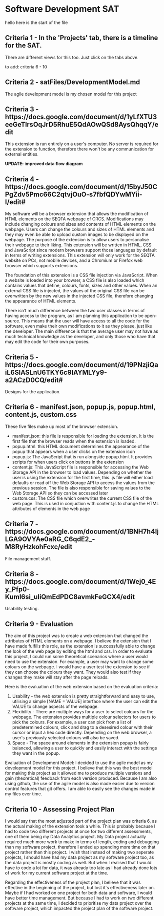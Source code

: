 # Software Development SAT

hello here is the start of the file

<h2>Criteria 1 - In the 'Projects' tab, there is a timeline for the SAT.</h2>
There are different views for this too. Just click on the tabs above.

to add: criteria 6 - 10
<h2>Criteria 2 - satFiles/DevelopmentModel.md</h2>
The agile development model is my chosen model for this project 

<h2>Criteria 3 - https://docs.google.com/document/d/1yLfXTU3eeGeTIrsOqJrD5RhuE5QdAOwQSd8AysQhqqY/edit</h2>
This extension is run entirely on a user's computer. No server is required for the extension to function, therefore there won't be any communication for external entities.

<b>UPDATE: improved data flow diagram</b>

<h2>Criteria 4 - https://docs.google.com/document/d/15byJ50CPgZdv5Pmc66C2qtvjOuO-s7fbfQDYwMYii-I/edit#</h2>

My software will be a browser extension that allows the modification of HTML elements on the SEQTA webpage of CRCS. Modifications may include changing colours and sizes and contents of HTML elements on the webpage. Users can change the colours and sizes of HTML elements and they may even be able to upload custom images to be displayed on the webpage. The purpose of the extension is to allow users to personalise their webpage to their liking. This extension will be written in HTML, CSS and JavaScript since modern browsers support those languages by default in terms of writing extensions. This extension will only work for the SEQTA website on PCs, not mobile devices, and a Chromium or Firefox web browser which supports extensions. 

The foundation of this extension is a CSS file injection via JavaScript. When a website is loaded into your browser, a CSS file is also loaded which contains values that define, colours, fonts, sizes and other values. When an external CSS file is injected, the values of the original CSS file can be overwritten by the new values in the injected CSS file, therefore changing the appearance of HTML elements.

There isn’t much difference between the two user classes in terms of having access to the program, as I am planning this application to be open-source. This means that the user will have access to all the code for the software, even make their own modifications to it as they please, just like the developer. The main difference is that the average user may not have as much technical knowledge as the developer, and only those who have that may edit the code for their own purposes.

<h2>Criteria 5 - https://docs.google.com/document/d/19PNzjiQaiL6SlASLnU6TKY6c9lAYMLYy9-a2ACzD0CQ/edit#</h2>

Designs for the application.

<h2>Criteria 6 - manifest.json, popup.js, popup.html, content.js, custom.css</h2>

These five files make up most of the browser extension.
<ul>
  <li>manifest.json: this file is responsible for loading the extension. It is the first file that the browser reads when the extension is loaded.</li>
  <li>popup.html: this HTML document determines the appearance of the popup that appears when a user clicks on the extension icon</li>
  <li>popup.js: The JavaScript that is run alongside popup.html. It provides scripts for when users click on buttons in the extension</li>
  <li>content.js: This JavaScript file is responsible for accessing the Web Storage API in the browser to load values. Depending on whether the user is using the extension for the first time, this .js file will either load defaults or read off the Web Storage API to access the values from the previous session. The file is also responsible for saving values to the Web Storage API so they can be accessed later</li>
  <li>custom.css: The CSS file which overwrites the current CSS file of the web page. This is used in conjuction with content.js to change the HTML attributes of elements in the web page</li>
</ul>

<h2>Criteria 7 - https://docs.google.com/document/d/1BNH7h4IjLGA9OVYAe0aRG_C6qdE2_-M8RyHzkohFcxc/edit</h2>

File management stuff.

<h2>Criteria 8 - https://docs.google.com/document/d/1Wej0_4Ey_Pfp0-KumI6si_uIiQmEdPDC8avmkFeGCX4/edit</h2>

Usability testing.

<h2>Criteria 9 - Evaluation</h2>

The aim of this project was to create a web extension that changed the attributes of HTML elements on a webpage. I believe the extension that I have made fulfills this role, as the extension is successfully able to change the look of the web page by editing the html and css. In order to evaluate this project, I could run some theoretical scenarios where a user would need to use the extension. For example, a user may want to change some colours on the webpage. I would have a user test the extension to see if they can choose the colours they want. They would also test if they changes they make will stay after the page reloads. 

Here is the evaluation of the web extension based on the evaluation criteria:

<ol>
  <li>Usability - the web extension is pretty straightforward and easy to use, utilising a simple [NAME = VALUE] interface where the user can edit the VALUE to change aspects of the webpage.</li>
  <li>Flexibility - There are multiple ways for a user to select colours for the webpage. The extension provides multiple colour selectors for users to pick the colours. For example, a user can pick from a list of predetermined colours, click and drag to a desesired colour with their cursor or input a hex code directly. Depending on the web browser, a user's previously selected colours will also be saved.</li>
  <li>Space - The space around elements in the extension popup is fairly balanced, allowing a user to quickly and easily interact with the settings they want in the popup.</li>
</ol>

Evaluation of Development Model: I decided to use the agile model as my development model for this project. I believe that this was the best model for making this project as it allowed me to produce multiple versions and gain (theoretical) feedback from each version produced. Because I am also using github, the use of the agile model is also made easier due to version control features that git offers. I am able to easily see the changes made in my files over time.

<h2>Criteria 10 - Assessing Project Plan</h2>

I would say that the most adjusted part of the project plan was criteria 6, as the actual making of the extension took a while. This is probably because I had to code two different projects at once for two different assessments, one of them being my Data Analytics project. My Data project actually required much more work to make in terms of length, coding and debugging than my software project, therefore I ended up spending more time on that project rather than this project. I wish that instead of making two seperate projects, I should have had my data project as my software project too, as the data project is mostly coding as well. But when I realised that I would have to code a lot for data, it was already too late as I had already done lots of work for my current software project at the time.

Regarding the effectiveness of the project plan, I believe that it was effective in the beginning of the project, but lost it's effectiveness later on. Maybe if I had worked on one project for both data and software, I would have better time management. But because I had to work on two different projects at the same time, I decided to prioritise my data project over the software project, which impacted the project plan of the software project.
